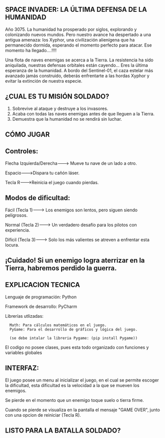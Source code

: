 SPACE INVADER: LA ÚLTIMA DEFENSA DE LA HUMANIDAD
---------------------------------------------------------------------------------------------------

Año 3075. La humanidad ha prosperado por siglos, explorando y colonizando nuevos mundos. Pero nuestro avance ha despertado a una antigua amenaza: los Xyphor, una civilización alienígena que ha permanecido dormida, esperando el momento perfecto para atacar. Ese momento ha llegado….!!!!

Una flota de naves enemigas se acerca a la Tierra. La resistencia ha sido aniquilada, nuestras defensas orbitales están cayendo… Eres la última esperanza de la humanidad.
A bordo del Sentinel-01, el caza estelar más avanzado jamás construido, deberás enfrentarte a las hordas Xyphor y evitar la extinción de nuestra especie.

¿CUAL ES TU MISIÓN SOLDADO?
--------------------------
1. Sobrevive al ataque y destruye a los invasores.
2. Acaba con todas las naves enemigas antes de que lleguen a la Tierra.
3. Demuestra que la humanidad no se rendirá sin luchar.

CÓMO JUGAR
------------
Controles:
---
Flecha Izquierda/Derecha---> Mueve tu nave de un lado a otro.

Espacio--->Dispara tu cañón láser.

Tecla R--->Reinicia el juego cuando pierdas.

Modos de dificultad:
---
Fácil (Tecla 1)---> Los enemigos son lentos, pero siguen siendo peligrosos.

Normal (Tecla 2)---> Un verdadero desafío para los pilotos con experiencia.

Difícil (Tecla 3)---> Solo los más valientes se atreven a enfrentar esta locura.

¡Cuidado! Si un enemigo logra aterrizar en la Tierra, habremos perdido la guerra.
-

EXPLICACION TECNICA
-------------------
Lenguaje de programación: Python

Framework de desarrollo: PyCharm

Librerías utlizadas:
      
      Math: Para cálculos matemáticos en el juego.
      PyGame: Para el desarrollo de gráficos y lógica del juego.

      (se debe intalar la libreria Pygame: (pip install Pygame))

El codigo no posee clases, pues esta todo organizado con funciones y variables globales


INTERFAZ:
-------------
El juego posee un menu al inicializar el juego, en el cual se permite escoger la dificultad, esta dificultad es la velocidad a la que se mueven los enemigos.

Se pierde en el momento que un enemigo toque suelo o tierra firme.

Cuando se pierde se visualiza en la pantalla el mensaje "GAME OVER", junto con una opcion de reiniciar (Tecla R).





LISTO PARA LA BATALLA SOLDADO?
-----------------------
    
